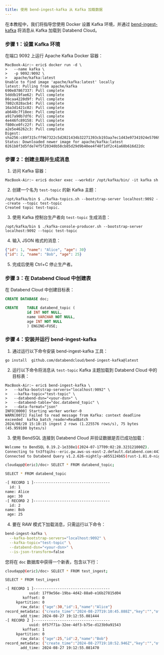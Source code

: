 ```yaml
---
title: 使用 bend-ingest-kafka 从 Kafka 加载数据
---
```


在本教程中，我们将指导您使用 Docker 设置 Kafka 环境，并通过 [bend-ingest-kafka](https://github.com/databendcloud/bend-ingest-kafka) 将消息从 Kafka 加载到 Databend Cloud。

### 步骤 1：设置 Kafka 环境

在端口 9092 上运行 Apache Kafka Docker 容器：

```shell
MacBook-Air:~ eric$ docker run -d \
>   --name kafka \
>   -p 9092:9092 \
>   apache/kafka:latest
Unable to find image 'apache/kafka:latest' locally
latest: Pulling from apache/kafka
690e87867337: Pull complete
5dddb19fae62: Pull complete
86caa4220d9f: Pull complete
7802c028acb4: Pull complete
16a3d1421c02: Pull complete
ab648c7f18ee: Pull complete
a917a90b7df6: Pull complete
4e446fc89158: Pull complete
f800ce0fc22f: Pull complete
a2e5e46262c3: Pull complete
Digest: sha256:c89f315cff967322c5d2021434b32271393cb193aa7ec1d43e97341924e57069
Status: Downloaded newer image for apache/kafka:latest
0261b8f3d5fde74f5f20340b58cb85d29d9b40ee4f48f1df2c41a68b616d22dc
```

### 步骤 2：创建主题并生成消息

1. 访问 Kafka 容器：

```shell
MacBook-Air:~ eric$ docker exec --workdir /opt/kafka/bin/ -it kafka sh
```

2. 创建一个名为 `test-topic` 的新 Kafka 主题：

```shell
/opt/kafka/bin $ ./kafka-topics.sh --bootstrap-server localhost:9092 --create --topic test-topic
Created topic test-topic.
```

3. 使用 Kafka 控制台生产者向 `test-topic` 生成消息：

```shell
/opt/kafka/bin $ ./kafka-console-producer.sh --bootstrap-server localhost:9092 --topic test-topic
```

4. 输入 JSON 格式的消息：

```json
{"id": 1, "name": "Alice", "age": 30}
{"id": 2, "name": "Bob", "age": 25}
```

5. 完成后使用 Ctrl+C 停止生产者。

### 步骤 3：在 Databend Cloud 中创建表

在 Databend Cloud 中创建目标表：

```sql
CREATE DATABASE doc;

CREATE    TABLE databend_topic (
          id INT NOT NULL,
          name VARCHAR NOT NULL,
          age INT NOT NULL
          ) ENGINE=FUSE;
```

### 步骤 4：安装并运行 bend-ingest-kafka

1. 通过运行以下命令安装 bend-ingest-kafka 工具：

```shell
go install  github.com/databendcloud/bend-ingest-kafka@latest
```

2. 运行以下命令将消息从 `test-topic` Kafka 主题加载到 Databend Cloud 中的目标表：

```shell
MacBook-Air:~ eric$ bend-ingest-kafka \
>   --kafka-bootstrap-servers="localhost:9092" \
>   --kafka-topic="test-topic" \
>   --databend-dsn="<your-dsn>" \
>   --databend-table="doc.databend_topic" \
>   --data-format="json"
INFO[0000] Starting worker worker-0
WARN[0072] Failed to read message from Kafka: context deadline exceeded  kafka_batch_reader=ReadBatch
2024/08/20 15:10:15 ingest 2 rows (1.225576 rows/s), 75 bytes (45.959100 bytes/s)
```

3. 使用 BendSQL 连接到 Databend Cloud 并验证数据是否已成功加载：

```bash
Welcome to BendSQL 0.19.2-1e338e1(2024-07-17T09:02:28.323121000Z).
Connecting to tn3ftqihs--eric.gw.aws-us-east-2.default.databend.com:443 with warehouse eric as user cloudapp
Connected to Databend Query v1.2.626-nightly-a055124b65(rust-1.81.0-nightly-2024-08-27T15:49:08.376336236Z)

cloudapp@(eric)/doc> SELECT * FROM databend_topic;

SELECT * FROM databend_topic

-[ RECORD 1 ]-----------------------------------
  id: 1
name: Alice
 age: 30
-[ RECORD 2 ]-----------------------------------
  id: 2
name: Bob
 age: 25
```

4. 要在 RAW 模式下加载消息，只需运行以下命令：

```bash
bend-ingest-kafka \
  --kafka-bootstrap-servers="localhost:9092" \
  --kafka-topic="test-topic" \
  --databend-dsn="<your-dsn>" \
  --is-json-transform=false 
```

您将在 `doc` 数据库中获得一个新表，包含以下行：

```bash
cloudapp@(eric)/doc> SELECT * FROM test_ingest;

SELECT * FROM test_ingest

-[ RECORD 1 ]-----------------------------------
           uuid: 17f9e56e-19ba-4d42-88a0-e16b27815d04
        koffset: 0
     kpartition: 0
       raw_data: {"age":30,"id":1,"name":"Alice"}
record_metadata: {"create_time":"2024-08-27T19:10:45.888Z","key":"","offset":0,"partition":0,"topic":"test-topic"}
       add_time: 2024-08-27 19:12:55.081444
-[ RECORD 2 ]-----------------------------------
           uuid: 0f57f71a-32ee-4df3-b75e-d123b9a91543
        koffset: 1
     kpartition: 0
       raw_data: {"age":25,"id":2,"name":"Bob"}
record_metadata: {"create_time":"2024-08-27T19:10:52.946Z","key":"","offset":1,"partition":0,"topic":"test-topic"}
       add_time: 2024-08-27 19:12:55.081470
```